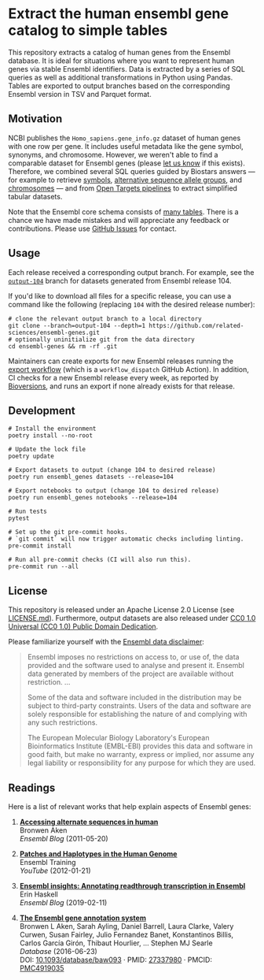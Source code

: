 # Extract the human ensembl gene catalog to simple tables

This repository extracts a catalog of human genes from the Ensembl database.
It is ideal for situations where you want to represent human genes via stable Ensembl identifiers.
Data is extracted by a series of SQL queries as well as additional transformations in Python using Pandas.
Tables are exported to output branches based on the corresponding Ensembl version in TSV and Parquet format.

## Motivation

NCBI publishes the `Homo_sapiens.gene_info.gz` dataset of human genes with one row per gene.
It includes useful metadata like the gene symbol, synonyms, and chromosome.
However, we weren't able to find a comparable dataset for Ensembl genes (please [let us know](https://github.com/related-sciences/ensembl-genes) if this exists).
Therefore, we combined several SQL queries guided by Biostars answers —
for example to retrieve [symbols](https://www.biostars.org/p/14367/#480311), [alternative sequence allele groups](https://www.biostars.org/p/143956/#144112), and [chromosomes](https://www.biostars.org/p/106355/) —
and from [Open Targets pipelines](https://github.com/opentargets/platform-input-support/blob/b5bf58457ae71a7e32d0dae58340ff5f9d30591d/scripts/ensembl/create_genes_dictionary.py#L46-L78) to extract simplified tabular datasets.

Note that the Ensembl core schema consists of [many tables](https://uswest.ensembl.org/info/docs/api/core/core_schema.html).
There is a chance we have made mistakes and will appreciate any feedback or contributions.
Please use [GitHub Issues](https://github.com/related-sciences/ensembl-genes/issues) for contact.

## Usage

Each release received a corresponding output branch.
For example, see the [`output-104`](https://github.com/related-sciences/ensembl-genes/tree/output-104) branch for datasets generated from Ensembl release 104.

If you'd like to download all files for a specific release,
you can use a command like the following (replacing `104` with the desired release number):

```shell
# clone the relevant output branch to a local directory
git clone --branch=output-104 --depth=1 https://github.com/related-sciences/ensembl-genes.git
# optionally uninitialize git from the data directory
cd ensembl-genes && rm -rf .git
```

Maintainers can create exports for new Ensembl releases running the [export workflow](https://github.com/related-sciences/ensembl-genes/actions/workflows/export.yaml)
(which is a `workflow_dispatch` GitHub Action).
In addition, CI checks for a new Ensembl release every week,
as reported by [Bioversions](https://biopragmatics.github.io/bioversions/),
and runs an export if none already exists for that release.

## Development

```shell
# Install the environment
poetry install --no-root

# Update the lock file
poetry update

# Export datasets to output (change 104 to desired release)
poetry run ensembl_genes datasets --release=104

# Export notebooks to output (change 104 to desired release)
poetry run ensembl_genes notebooks --release=104

# Run tests
pytest

# Set up the git pre-commit hooks.
# `git commit` will now trigger automatic checks including linting.
pre-commit install

# Run all pre-commit checks (CI will also run this).
pre-commit run --all
```

## License

This repository is released under an Apache License 2.0 License (see [LICENSE.md](LICENSE.md)).
Furthermore, output datasets are also released under [CC0 1.0 Universal (CC0 1.0) Public Domain Dedication](https://creativecommons.org/publicdomain/zero/1.0/).

Please familiarize yourself with the [Ensembl data disclaimer](https://m.ensembl.org/info/about/legal/disclaimer.html):

> Ensembl imposes no restrictions on access to, or use of, the data provided and the software used to analyse and present it. Ensembl data generated by members of the project are available without restriction. …
>
> Some of the data and software included in the distribution may be subject to third-party constraints. Users of the data and software are solely responsible for establishing the nature of and complying with any such restrictions.
>
> The European Molecular Biology Laboratory's European Bioinformatics Institute (EMBL-EBI) provides this data and software in good faith, but make no warranty, express or implied, nor assume any legal liability or responsibility for any purpose for which they are used.

## Readings

Here is a list of relevant works that help explain aspects of Ensembl genes:

<!--
```shell
# command to generate references
manubot cite --md [citation]
```
-->

1. [**Accessing alternate sequences in human**](https://www.ensembl.info/2011/05/20/accessing-non-reference-sequences-in-human/)  
Bronwen Aken  
*Ensembl Blog* (2011-05-20)

2. [**Patches and Haplotypes in the Human Genome**](https://youtu.be/sPE9j_Hw9HU)  
Ensembl Training  
*YouTube* (2012-01-21)

3. [**Ensembl insights: Annotating readthrough transcription in Ensembl**](https://www.ensembl.info/2019/02/11/annotating-readthrough-transcription-in-ensembl/)  
Erin Haskell  
*Ensembl Blog* (2019-02-11)

4. [**The Ensembl gene annotation system**](https://doi.org/f3sd3r)  
Bronwen L Aken, Sarah Ayling, Daniel Barrell, Laura Clarke, Valery Curwen, Susan Fairley, Julio Fernandez Banet, Konstantinos Billis, Carlos García Girón, Thibaut Hourlier, … Stephen MJ Searle  
*Database* (2016-06-23)  
DOI: [10.1093/database/baw093](https://doi.org/10.1093/database/baw093) · PMID: [27337980](https://www.ncbi.nlm.nih.gov/pubmed/27337980) · PMCID: [PMC4919035](https://www.ncbi.nlm.nih.gov/pmc/articles/PMC4919035)
